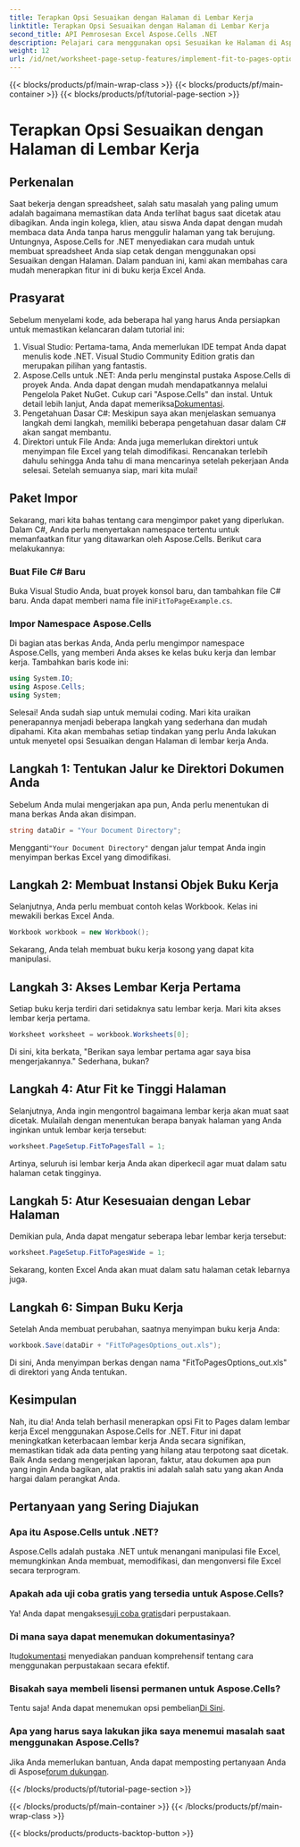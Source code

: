 ```yaml
---
title: Terapkan Opsi Sesuaikan dengan Halaman di Lembar Kerja
linktitle: Terapkan Opsi Sesuaikan dengan Halaman di Lembar Kerja
second_title: API Pemrosesan Excel Aspose.Cells .NET
description: Pelajari cara menggunakan opsi Sesuaikan ke Halaman di Aspose.Cells untuk .NET untuk meningkatkan pemformatan lembar kerja Excel Anda agar lebih mudah dibaca.
weight: 12
url: /id/net/worksheet-page-setup-features/implement-fit-to-pages-options/
---
```


{{< blocks/products/pf/main-wrap-class >}}
{{< blocks/products/pf/main-container >}}
{{< blocks/products/pf/tutorial-page-section >}}

# Terapkan Opsi Sesuaikan dengan Halaman di Lembar Kerja

## Perkenalan
Saat bekerja dengan spreadsheet, salah satu masalah yang paling umum adalah bagaimana memastikan data Anda terlihat bagus saat dicetak atau dibagikan. Anda ingin kolega, klien, atau siswa Anda dapat dengan mudah membaca data Anda tanpa harus menggulir halaman yang tak berujung. Untungnya, Aspose.Cells for .NET menyediakan cara mudah untuk membuat spreadsheet Anda siap cetak dengan menggunakan opsi Sesuaikan dengan Halaman. Dalam panduan ini, kami akan membahas cara mudah menerapkan fitur ini di buku kerja Excel Anda. 
## Prasyarat
Sebelum menyelami kode, ada beberapa hal yang harus Anda persiapkan untuk memastikan kelancaran dalam tutorial ini:
1. Visual Studio: Pertama-tama, Anda memerlukan IDE tempat Anda dapat menulis kode .NET. Visual Studio Community Edition gratis dan merupakan pilihan yang fantastis.
2.  Aspose.Cells untuk .NET: Anda perlu menginstal pustaka Aspose.Cells di proyek Anda. Anda dapat dengan mudah mendapatkannya melalui Pengelola Paket NuGet. Cukup cari "Aspose.Cells" dan instal. Untuk detail lebih lanjut, Anda dapat memeriksa[Dokumentasi](https://reference.aspose.com/cells/net/).
3. Pengetahuan Dasar C#: Meskipun saya akan menjelaskan semuanya langkah demi langkah, memiliki beberapa pengetahuan dasar dalam C# akan sangat membantu.
4. Direktori untuk File Anda: Anda juga memerlukan direktori untuk menyimpan file Excel yang telah dimodifikasi. Rencanakan terlebih dahulu sehingga Anda tahu di mana mencarinya setelah pekerjaan Anda selesai.
Setelah semuanya siap, mari kita mulai!
## Paket Impor
Sekarang, mari kita bahas tentang cara mengimpor paket yang diperlukan. Dalam C#, Anda perlu menyertakan namespace tertentu untuk memanfaatkan fitur yang ditawarkan oleh Aspose.Cells. Berikut cara melakukannya:
### Buat File C# Baru
 Buka Visual Studio Anda, buat proyek konsol baru, dan tambahkan file C# baru. Anda dapat memberi nama file ini`FitToPageExample.cs`.
### Impor Namespace Aspose.Cells
Di bagian atas berkas Anda, Anda perlu mengimpor namespace Aspose.Cells, yang memberi Anda akses ke kelas buku kerja dan lembar kerja. Tambahkan baris kode ini:
```csharp
using System.IO;
using Aspose.Cells;
using System;
```
Selesai! Anda sudah siap untuk memulai coding.
Mari kita uraikan penerapannya menjadi beberapa langkah yang sederhana dan mudah dipahami. Kita akan membahas setiap tindakan yang perlu Anda lakukan untuk menyetel opsi Sesuaikan dengan Halaman di lembar kerja Anda.
## Langkah 1: Tentukan Jalur ke Direktori Dokumen Anda
Sebelum Anda mulai mengerjakan apa pun, Anda perlu menentukan di mana berkas Anda akan disimpan.
```csharp
string dataDir = "Your Document Directory";
```
 Mengganti`"Your Document Directory"` dengan jalur tempat Anda ingin menyimpan berkas Excel yang dimodifikasi.
## Langkah 2: Membuat Instansi Objek Buku Kerja
Selanjutnya, Anda perlu membuat contoh kelas Workbook. Kelas ini mewakili berkas Excel Anda.
```csharp
Workbook workbook = new Workbook();
```
Sekarang, Anda telah membuat buku kerja kosong yang dapat kita manipulasi.
## Langkah 3: Akses Lembar Kerja Pertama
Setiap buku kerja terdiri dari setidaknya satu lembar kerja. Mari kita akses lembar kerja pertama.
```csharp
Worksheet worksheet = workbook.Worksheets[0];
```
Di sini, kita berkata, "Berikan saya lembar pertama agar saya bisa mengerjakannya." Sederhana, bukan?
## Langkah 4: Atur Fit ke Tinggi Halaman
Selanjutnya, Anda ingin mengontrol bagaimana lembar kerja akan muat saat dicetak. Mulailah dengan menentukan berapa banyak halaman yang Anda inginkan untuk lembar kerja tersebut:
```csharp
worksheet.PageSetup.FitToPagesTall = 1;
```
Artinya, seluruh isi lembar kerja Anda akan diperkecil agar muat dalam satu halaman cetak tingginya. 
## Langkah 5: Atur Kesesuaian dengan Lebar Halaman
Demikian pula, Anda dapat mengatur seberapa lebar lembar kerja tersebut:
```csharp
worksheet.PageSetup.FitToPagesWide = 1;
```
Sekarang, konten Excel Anda akan muat dalam satu halaman cetak lebarnya juga. 
## Langkah 6: Simpan Buku Kerja
Setelah Anda membuat perubahan, saatnya menyimpan buku kerja Anda:
```csharp
workbook.Save(dataDir + "FitToPagesOptions_out.xls");
```
Di sini, Anda menyimpan berkas dengan nama "FitToPagesOptions_out.xls" di direktori yang Anda tentukan.
## Kesimpulan
Nah, itu dia! Anda telah berhasil menerapkan opsi Fit to Pages dalam lembar kerja Excel menggunakan Aspose.Cells for .NET. Fitur ini dapat meningkatkan keterbacaan lembar kerja Anda secara signifikan, memastikan tidak ada data penting yang hilang atau terpotong saat dicetak. Baik Anda sedang mengerjakan laporan, faktur, atau dokumen apa pun yang ingin Anda bagikan, alat praktis ini adalah salah satu yang akan Anda hargai dalam perangkat Anda.
## Pertanyaan yang Sering Diajukan
### Apa itu Aspose.Cells untuk .NET?
Aspose.Cells adalah pustaka .NET untuk menangani manipulasi file Excel, memungkinkan Anda membuat, memodifikasi, dan mengonversi file Excel secara terprogram.
### Apakah ada uji coba gratis yang tersedia untuk Aspose.Cells?
 Ya! Anda dapat mengakses[uji coba gratis](https://releases.aspose.com/)dari perpustakaan.
### Di mana saya dapat menemukan dokumentasinya?
 Itu[dokumentasi](https://reference.aspose.com/cells/net/) menyediakan panduan komprehensif tentang cara menggunakan perpustakaan secara efektif.
### Bisakah saya membeli lisensi permanen untuk Aspose.Cells?
 Tentu saja! Anda dapat menemukan opsi pembelian[Di Sini](https://purchase.aspose.com/buy).
### Apa yang harus saya lakukan jika saya menemui masalah saat menggunakan Aspose.Cells?
 Jika Anda memerlukan bantuan, Anda dapat memposting pertanyaan Anda di Aspose[forum dukungan](https://forum.aspose.com/c/cells/9).

{{< /blocks/products/pf/tutorial-page-section >}}

{{< /blocks/products/pf/main-container >}}
{{< /blocks/products/pf/main-wrap-class >}}

{{< blocks/products/products-backtop-button >}}
